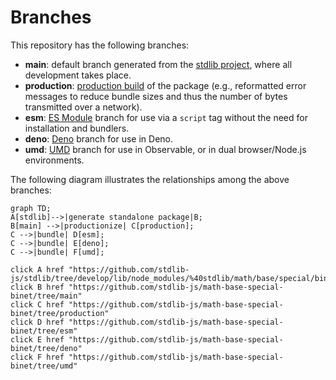 <!--

@license Apache-2.0

Copyright (c) 2022 The Stdlib Authors.

Licensed under the Apache License, Version 2.0 (the "License");
you may not use this file except in compliance with the License.
You may obtain a copy of the License at

    http://www.apache.org/licenses/LICENSE-2.0

Unless required by applicable law or agreed to in writing, software
distributed under the License is distributed on an "AS IS" BASIS,
WITHOUT WARRANTIES OR CONDITIONS OF ANY KIND, either express or implied.
See the License for the specific language governing permissions and
limitations under the License.

-->

# Branches

This repository has the following branches:

-   **main**: default branch generated from the [stdlib project][stdlib-url], where all development takes place.
-   **production**: [production build][production-url] of the package (e.g., reformatted error messages to reduce bundle sizes and thus the number of bytes transmitted over a network).
-   **esm**: [ES Module][esm-url] branch for use via a `script` tag without the need for installation and bundlers.
-   **deno**: [Deno][deno-url] branch for use in Deno.
-   **umd**: [UMD][umd-url] branch for use in Observable, or in dual browser/Node.js environments.

The following diagram illustrates the relationships among the above branches:

```mermaid
graph TD;
A[stdlib]-->|generate standalone package|B;
B[main] -->|productionize| C[production];
C -->|bundle| D[esm];
C -->|bundle| E[deno];
C -->|bundle| F[umd];

click A href "https://github.com/stdlib-js/stdlib/tree/develop/lib/node_modules/%40stdlib/math/base/special/binet"
click B href "https://github.com/stdlib-js/math-base-special-binet/tree/main"
click C href "https://github.com/stdlib-js/math-base-special-binet/tree/production"
click D href "https://github.com/stdlib-js/math-base-special-binet/tree/esm"
click E href "https://github.com/stdlib-js/math-base-special-binet/tree/deno"
click F href "https://github.com/stdlib-js/math-base-special-binet/tree/umd"
```

[stdlib-url]: https://github.com/stdlib-js/stdlib/tree/develop/lib/node_modules/%40stdlib/math/base/special/binet
[production-url]: https://github.com/stdlib-js/math-base-special-binet/tree/production
[deno-url]: https://github.com/stdlib-js/math-base-special-binet/tree/deno
[umd-url]: https://github.com/stdlib-js/math-base-special-binet/tree/umd
[esm-url]: https://github.com/stdlib-js/math-base-special-binet/tree/esm
